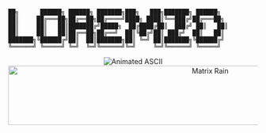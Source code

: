 ```
██╗      ██████╗ ██████╗ ███████╗███╗   ███╗███████╗ ██████╗ 
██║     ██╔═══██╗██╔══██╗██╔════╝████╗ ████║╚══███╔╝██╔═══██╗
██║     ██║   ██║███████╔╝█████╗  ██╔████╔██║  ███╔╝ ██║   ██║
██║     ██║   ██║██╔══██╗██╔══╝  ██║╚██╔╝██║ ███╔╝  ██║   ██║
███████╗╚██████╔╝██║  ██║███████╗██║ ╚═╝ ██║███████╗╚██████╔╝
╚══════╝ ╚═════╝ ╚═╝  ╚═╝╚══════╝╚═╝     ╚═╝╚══════╝ ╚═════╝ 
```

<div align="center">

<!-- Dynamic ASCII header animation -->
<img src="https://readme-typing-svg.herokuapp.com?font=JetBrains+Mono&size=28&duration=2200&pause=600&color=00FF41&center=true&vCenter=true&multiline=true&repeat=true&width=900&height=120&lines=%E2%96%88%E2%96%88%E2%8C%8C%E2%96%88%E2%96%88%E2%96%88%E2%96%88%E2%96%88%E2%96%88%E2%96%88%E2%96%88%E2%96%88%E2%96%88%E2%96%88%E2%96%88%E2%96%88%E2%96%88%E2%96%88;L+O+R+E+N+Z+O+;%E2%96%88%E2%96%88%E2%96%88%E2%96%88%E2%96%88%E2%96%88%E2%96%88%E2%96%88%E2%96%88%E2%96%88%E2%96%88%E2%96%88%E2%96%88%E2%96%88%E2%96%88%E2%96%88%E2%96%88" alt="Animated ASCII"/>

<!-- Matrix rain effect gif -->
<img src="https://i.imgur.com/2uG3YJW.gif" width="800" height="120" alt="Matrix Rain"/>

</div>
